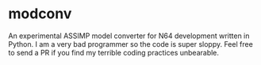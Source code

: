 # modconv
An experimental ASSIMP model converter for N64 development written in Python.
I am a very bad programmer so the code is super sloppy. Feel free to send a PR if you find my terrible coding practices unbearable.
